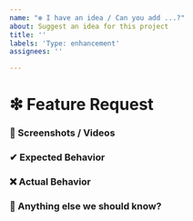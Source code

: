 ```yaml
---
name: "❇ I have an idea / Can you add ...?"
about: Suggest an idea for this project
title: ''
labels: 'Type: enhancement'
assignees: ''

---
```


# ❇ Feature Request
<!-- 
👉 This template is helpful, but you may erase everything if you can express the issue clearly
      Feel free to ask questions or start related discussion 
-->

### 📸 Screenshots / Videos
<!-- ✍ If applicable, add screenshots or video recordings to help explain your problem -->


### ✔ Expected Behavior
<!-- ✍ What would you expect to happen -->


### ❌ Actual Behavior
<!-- ✍ What actually happened, if relevant -->


### 💬 Anything else we should know?
<!-- ✍ This is the perfect place to add any additional details -->

